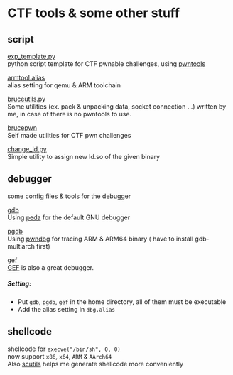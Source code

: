 # CTF tools & some other stuff
## script
[exp_template.py](https://github.com/bruce30262/CTF/blob/master/script/exp_template.py)  
python script template for CTF pwnable challenges, using [pwntools](https://github.com/Gallopsled/pwntools)  

[armtool.alias](https://github.com/bruce30262/CTF/blob/master/script/armtool.alias)  
alias setting for qemu & ARM toolchain

[bruceutils.py](https://github.com/bruce30262/CTF/blob/master/script/bruceutils.py)  
Some utilities (ex. pack & unpacking data, socket connection ...) written by me, in case of there is no pwntools to use.  

[brucepwn](https://github.com/bruce30262/CTF/blob/master/script/brucepwn/brucepwn/brucepwn.py)  
Self made utilities for CTF pwn challenges  

[change_ld.py](https://github.com/bruce30262/CTF/blob/master/script/change_ld.py)  
Simple utility to assign new ld.so of the given binary

## debugger
some config files & tools for the debugger  
  
[gdb](https://github.com/bruce30262/CTF/blob/master/debugger/gdb)  
Using [peda](https://github.com/bruce30262/peda) for the default GNU debugger  

[pgdb](https://github.com/bruce30262/CTF/blob/master/debugger/pgdb)  
Using [pwndbg](https://github.com/pwndbg/pwndbg) for tracing ARM & ARM64 binary ( have to install gdb-multiarch first)  

[gef](https://github.com/bruce30262/CTF/blob/master/debugger/gef)  
[GEF](https://github.com/hugsy/gef) is also a great debugger.

##### Setting:  
* Put `gdb`, `pgdb`, `gef` in the home directory, all of them must be executable  
* Add the alias setting in `dbg.alias`

## shellcode
 shellcode for `execve("/bin/sh", 0, 0)`  
 now support `x86`, `x64`, `ARM` & `AArch64`  
 Also [scutils](https://github.com/bruce30262/CTF/tree/master/shellcode/utils) helps me generate shellcode more conveniently
